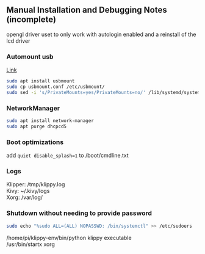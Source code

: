 ## Manual Installation and Debugging Notes (incomplete)


opengl driver uset to only work with autologin enabled and a reinstall of the lcd driver  

### Automount usb

[Link](https://raspberrypi.stackexchange.com/questions/66169/auto-mount-usb-stick-on-plug-in-without-uuid)  

```bash
sudo apt install usbmount
sudo cp usbmount.conf /etc/usbmount/
sudo sed -i 's/PrivateMounts=yes/PrivateMounts=no/' /lib/systemd/system/systemd-udevd.service
```

### NetworkManager

```bash
sudo apt install network-manager  
sudo apt purge dhcpcd5  
```

### Boot optimizations

add `quiet disable_splash=1` to /boot/cmdline.txt  

### Logs

Klipper: /tmp/klippy.log  
Kivy:  ~/.kivy/logs  
Xorg: /var/log/  


### Shutdown without needing to provide password

```bash
sudo echo "%sudo ALL=(ALL) NOPASSWD: /bin/systemctl" >> /etc/sudoers
```

/home/pi/klippy-env/bin/python      klippy executable  
/usr/bin/startx                     xorg
